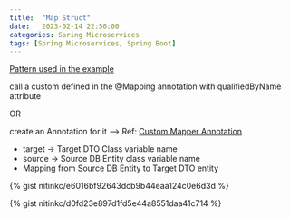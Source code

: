 ```yaml
---
title:  "Map Struct"
date:   2023-02-14 22:50:00
categories: Spring Microservices
tags: [Spring Microservices, Spring Boot]
---
```



[Pattern used in the example](https://www.baeldung.com/mapstruct#2-inject-spring-components-into-the-mapper)

call a custom defined in the @Mapping annotation with qualifiedByName attribute

OR

create an Annotation for it --> Ref: [Custom Mapper Annotation](https://www.baeldung.com/mapstruct-custom-mapper#custom-mapper-annotation)


* target → Target DTO Class variable name
* source → Source DB Entity class variable name
* Mapping from Source DB Entity to Target DTO entity

{% gist nitinkc/e6016bf92643dcb9b44eaa124c0e6d3d %}


{% gist nitinkc/d0fd23e897d1fd5e44a8551daa41c714 %}


